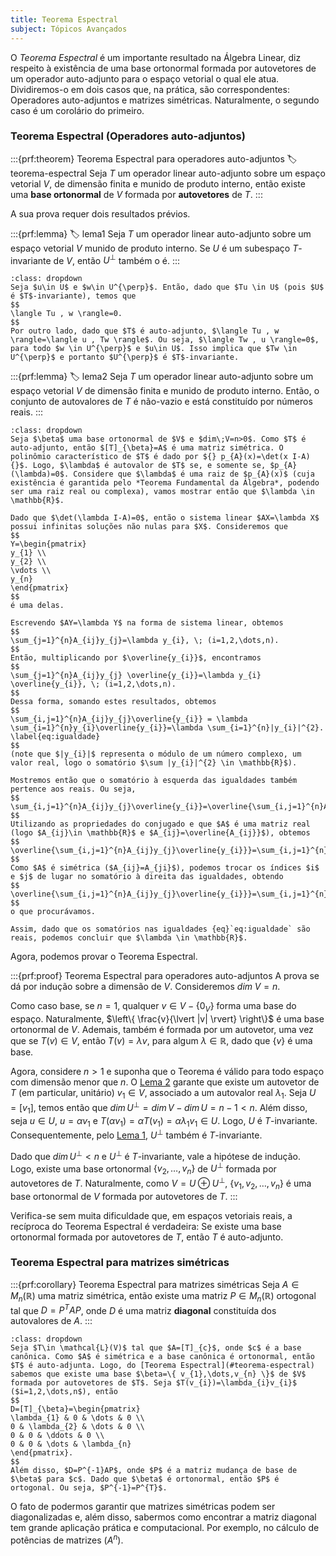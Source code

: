 ```yaml
---
title: Teorema Espectral
subject: Tópicos Avançados
---
```


O *Teorema Espectral* é um importante resultado na Álgebra Linear, diz respeito à existência de uma base ortonormal formada por autovetores de um operador auto-adjunto para o espaço vetorial o qual ele atua. Dividiremos-o em dois casos que, na prática, são correspondentes: Operadores auto-adjuntos e matrizes simétricas. Naturalmente, o segundo caso é um corolário do primeiro.

### Teorema Espectral (Operadores auto-adjuntos)

:::{prf:theorem} Teorema Espectral para operadores auto-adjuntos
:label: teorema-espectral
Seja $T$ um operador linear auto-adjunto sobre um espaço vetorial $V$, de dimensão finita e munido de produto interno, então existe uma **base ortonormal** de $V$ formada por **autovetores** de $T$.
:::

A sua prova requer dois resultados prévios.

:::{prf:lemma}
:label: lema1
Seja $T$ um operador linear auto-adjunto sobre um espaço vetorial $V$ munido de produto interno. Se $U$ é um subespaço $T$-invariante de $V$, então $U^{\perp}$ também o é. 
:::

```{admonition} Demonstração
:class: dropdown
Seja $u\in U$ e $w\in U^{\perp}$. Então, dado que $Tu \in U$ (pois $U$ é $T$-invariante), temos que
$$
\langle Tu , w \rangle=0.
$$
Por outro lado, dado que $T$ é auto-adjunto, $\langle Tu , w \rangle=\langle u , Tw \rangle$. Ou seja, $\langle Tw , u \rangle=0$, para todo $w \in U^{\perp}$ e $u\in U$. Isso implica que $Tw \in U^{\perp}$ e portanto $U^{\perp}$ é $T$-invariante.
```

:::{prf:lemma}
:label: lema2
Seja $T$ um operador linear auto-adjunto sobre um espaço vetorial $V$ de dimensão finita e munido de produto interno. Então, o conjunto de autovalores de $T$ é não-vazio e está constituído por números reais.
:::

```{admonition} Demonstração
:class: dropdown
Seja $\beta$ uma base ortonormal de $V$ e $dim\;V=n>0$. Como $T$ é auto-adjunto, então $[T]_{\beta}=A$ é uma matriz simétrica. O polinômio característico de $T$ é dado por ${} p_{A}(x)=\det(x I-A) {}$. Logo, $\lambda$ é autovalor de $T$ se, e somente se, $p_{A}(\lambda)=0$. Considere que $\lambda$ é uma raiz de $p_{A}(x)$ (cuja existência é garantida pelo *Teorema Fundamental da Álgebra*, podendo ser uma raiz real ou complexa), vamos mostrar então que $\lambda \in \mathbb{R}$.

Dado que $\det(\lambda I-A)=0$, então o sistema linear $AX=\lambda X$ possui infinitas soluções não nulas para $X$. Consideremos que
$$
Y=\begin{pmatrix}
y_{1} \\
y_{2} \\
\vdots \\
y_{n}
\end{pmatrix}
$$
é uma delas.

Escrevendo $AY=\lambda Y$ na forma de sistema linear, obtemos
$$
\sum_{j=1}^{n}A_{ij}y_{j}=\lambda y_{i}, \; (i=1,2,\dots,n).
$$
Então, multiplicando por $\overline{y_{i}}$, encontramos
$$
\sum_{j=1}^{n}A_{ij}y_{j} \overline{y_{i}}=\lambda y_{i} \overline{y_{i}}, \; (i=1,2,\dots,n).
$$
Dessa forma, somando estes resultados, obtemos
$$
\sum_{i,j=1}^{n}A_{ij}y_{j}\overline{y_{i}} = \lambda \sum_{i=1}^{n}y_{i}\overline{y_{i}}=\lambda \sum_{i=1}^{n}|y_{i}|^{2}.
\label{eq:igualdade}
$$
(note que $|y_{i}|$ representa o módulo de um número complexo, um valor real, logo o somatório $\sum |y_{i}|^{2} \in \mathbb{R}$).

Mostremos então que o somatório à esquerda das igualdades também pertence aos reais. Ou seja,
$$
\sum_{i,j=1}^{n}A_{ij}y_{j}\overline{y_{i}}=\overline{\sum_{i,j=1}^{n}A_{ij}y_{j}\overline{y_{i}}}.
$$
Utilizando as propriedades do conjugado e que $A$ é uma matriz real (logo $A_{ij}\in \mathbb{R}$ e $A_{ij}=\overline{A_{ij}}$), obtemos
$$
\overline{\sum_{i,j=1}^{n}A_{ij}y_{j}\overline{y_{i}}}=\sum_{i,j=1}^{n}\overline{A_{ij}}\overline{y_{j}}y_{i}=\sum_{i,j=1}^{n}A_{ij}\overline{y_{j}}y_{i}.
$$
Como $A$ é simétrica ($A_{ij}=A_{ji}$), podemos trocar os índices $i$ e $j$ de lugar no somatório à direita das igualdades, obtendo
$$
\overline{\sum_{i,j=1}^{n}A_{ij}y_{j}\overline{y_{i}}}=\sum_{i,j=1}^{n}A_{ij}y_{j}\overline{y_{i}},
$$
o que procurávamos. 

Assim, dado que os somatórios nas igualdades {eq}`eq:igualdade` são reais, podemos concluir que $\lambda \in \mathbb{R}$.
```

Agora, podemos provar o Teorema Espectral.

:::{prf:proof} Teorema Espectral para operadores auto-adjuntos 
A prova se dá por indução sobre a dimensão de $V$. Consideremos $dim\;V = n$.

Como caso base, se $n=1$, qualquer ${} v\in V-\{ 0_{V} \} {}$ forma uma base do espaço. Naturalmente, $\left\{  \frac{v}{\lvert |v| \rvert}  \right\}$ é uma base ortonormal de $V$. Ademais, também é formada por um autovetor, uma vez que se $T(v)\in V$, então $T(v)=\lambda v$, para algum $\lambda \in \mathbb{R}$, dado que $\{ v \}$ é uma base.

Agora, considere $n>1$ e suponha que o Teorema é válido para todo espaço com dimensão menor que $n$. O [Lema 2](#lema2) garante que existe um autovetor de $T$ (em particular, unitário) $v_{1}\in V$, associado a um autovalor real $\lambda_{1}$. Seja $U=[v_{1}]$, temos então que $dim\,U^{\perp}=dim\,V-dim\,U=n-1<n$. Além disso, seja $u \in U$, $u=\alpha v_{1}$ e $T(\alpha v_{1})=\alpha T(v_{1})=\alpha \lambda_{1}v_{1}\in U$. Logo, $U$ é $T$-invariante. Consequentemente, pelo [Lema 1](#lema1), $U^{\perp}$ também é $T$-invariante.

Dado que $dim\,U^{\perp}<n$ e ${} U^{\perp} {}$ é $T$-invariante, vale a hipótese de indução. Logo, existe uma base ortonormal $\{ v_{2},\dots ,v_{n} \}$ de $U^{\perp}$ formada por autovetores de $T$. Naturalmente, como $V=U \oplus U^{\perp}$, $\{ v_{1},v_{2},\dots,v_{n} \}$ é uma base ortonormal de $V$ formada por autovetores de $T$.
:::

Verifica-se sem muita dificuldade que, em espaços vetoriais reais, a recíproca do Teorema Espectral é verdadeira: Se existe uma base ortonormal formada por autovetores de $T$, então $T$ é auto-adjunto.

### Teorema Espectral para matrizes simétricas

:::{prf:corollary} Teorema Espectral para matrizes simétricas
Seja $A\in M_{n}(\mathbb{R})$ uma matriz simétrica, então existe uma matriz $P\in M_{n}(\mathbb{R})$ ortogonal tal que $D=P^{T}AP$, onde $D$ é uma matriz **diagonal** constituída dos autovalores de $A$.
:::

```{admonition} Demonstração
:class: dropdown
Seja $T\in \mathcal{L}(V)$ tal que $A=[T]_{c}$, onde $c$ é a base canônica. Como $A$ é simétrica e a base canônica é ortonormal, então $T$ é auto-adjunta. Logo, do [Teorema Espectral](#teorema-espectral) sabemos que existe uma base $\beta=\{ v_{1},\dots,v_{n} \}$ de $V$ formada por autovetores de $T$. Seja $T(v_{i})=\lambda_{i}v_{i}$ ($i=1,2,\dots,n$), então
$$
D=[T]_{\beta}=\begin{pmatrix}
\lambda_{1} & 0 & \dots & 0 \\
0 & \lambda_{2} & \dots & 0 \\
0 & 0 & \ddots & 0 \\
0 & 0 & \dots & \lambda_{n}
\end{pmatrix}.
$$
Além disso, $D=P^{-1}AP$, onde $P$ é a matriz mudança de base de $\beta$ para $c$. Dado que $\beta$ é ortonormal, então $P$ é ortogonal. Ou seja, $P^{-1}=P^{T}$.
```

O fato de podermos garantir que matrizes simétricas podem ser diagonalizadas e, além disso, sabermos como encontrar a matriz diagonal tem grande aplicação prática e computacional. Por exemplo, no cálculo de potências de matrizes ($A^n$).
